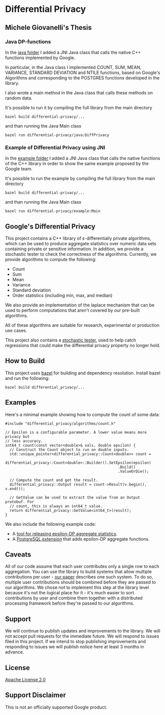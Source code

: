 # Differential Privacy

## Michele Giovanelli's Thesis

### Java DP-functions
In the [java folder](https://github.com/giovanelli-michele/differential-privacy/tree/master/differential_privacy/java) I added a JNI Java class that calls the native C++ functions implemented by Google.

In particular, in the Java class I implemented COUNT, SUM, MEAN, VARIANCE, STANDARD DEVIATION and NTILE functions, based on Google's Algorithms and corresponding to the POSTGRES functions developed in the library.

I also wrote a main method in the Java class that calls these methods on random data.

It's possible to run it by compiling the full library from the main directory
```shell
bazel build differential-privacy/...
``` 
and than running the Java Main class
```shell
bazel run differential-privacy/java:DiffPrivacy
```

### Example of Differential Privacy using JNI 
In the [example folder](https://github.com/giovanelli-michele/differential-privacy/tree/master/differential_privacy/example) I added a JNI Java class that calls the native functions of the C++ library in order to show the same example proposed by the Google team.

It's possible to run the example by compiling the full library from the main directory
```shell
bazel build differential-privacy/...
``` 
and than running the Java Main class
```shell
bazel run differential-privacy/example:Main
```

## Google's Differential Privacy
This project contains a C++ library of ε-differentially private algorithms,
which can be used to produce aggregate statistics over numeric data sets
containing private or sensitive information. In addition, we provide a
stochastic tester to check the correctness of the algorithms. Currently, we
provide algorithms to compute the following:

  * Count
  * Sum
  * Mean
  * Variance
  * Standard deviation
  * Order statistics (including min, max, and median)

We also provide an implementation of the laplace mechanism that can be used to
perform computations that aren't covered by our pre-built algorithms.

All of these algorithms are suitable for research, experimental or production
use cases.

This project also contains a
[stochastic tester](https://github.com/google/differential-privacy/tree/master/differential_privacy/testing),
used to help catch regressions that could make the differential privacy
property no longer hold.

## How to Build

This project uses [bazel](https://bazel.build) for building and dependency
resolution. Install bazel and run the following:

```bazel build differential_privacy/...```

## Examples

Here's a minimal example showing how to compute the count of some data:

```
#include "differential_privacy/algorithms/count.h"

// Epsilon is a configurable parameter. A lower value means more privacy but
// less accuracy.
int64_t count(const vector<double>& vals, double epsilon) {
  // Construct the Count object to run on double inputs.
  std::unique_pointer<differential_privacy::Count<double>> count =
     differential_privacy::Count<double>::Builder().SetEpsilon(epsilon)
                                                   .Build()
                                                   .ValueOrDie();

  // Compute the count and get the result.
  differential_privacy::Output result = count->Result(v.begin(), v.end());

  // GetValue can be used to extract the value from an Output protobuf. For
  // count, this is always an int64_t value.
  return differential_privacy::GetValue<int64_t>(result);
}

```

We also include the following example code:
- A [tool for releasing epsilon-DP aggregate statistics](https://github.com/google/differential-privacy/tree/master/differential_privacy/example).
- A [PostgreSQL extension](https://github.com/google/differential-privacy/tree/master/differential_privacy/postgres)
that adds epsilon-DP aggregate functions.

## Caveats

All of our code assume that each user contributes only a single row to each
aggregation. You can use the library to build systems that allow multiple
contributions per user - [our paper](https://arxiv.org/abs/1909.01917) describes
one such system. To do so, multiple user contributions should be combined before
they are passed to our algorithms. We chose not to implement this step at the
library level because it's not the logical place for it - it's much easier to
sort contributions by user and combine them together with a distributed
processing framework before they're passed to our algorithms.

## Support

We will continue to publish updates and improvements to the library. We will not
accept pull requests for the immediate future. We will respond to issues filed
in this project. If we intend to stop publishing improvements and responding to
issues we will publish notice here at least 3 months in advance.

## License

[Apache License 2.0](LICENSE)

## Support Disclaimer

This is not an officially supported Google product.
